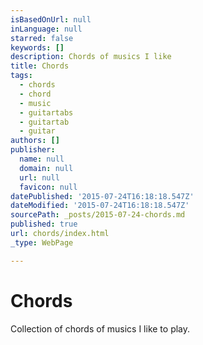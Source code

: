 ```yaml
---
isBasedOnUrl: null
inLanguage: null
starred: false
keywords: []
description: Chords of musics I like
title: Chords
tags:
  - chords
  - chord
  - music
  - guitartabs
  - guitartab
  - guitar
authors: []
publisher:
  name: null
  domain: null
  url: null
  favicon: null
datePublished: '2015-07-24T16:18:18.547Z'
dateModified: '2015-07-24T16:18:18.547Z'
sourcePath: _posts/2015-07-24-chords.md
published: true
url: chords/index.html
_type: WebPage

---
```

# Chords

Collection of chords of musics I like to play.